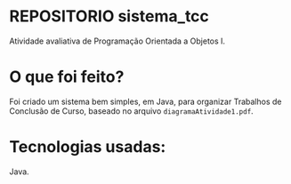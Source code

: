 # REPOSITORIO sistema_tcc
Atividade avaliativa de Programação Orientada a Objetos I.

# O que foi feito?
Foi criado um sistema bem simples, em Java, para organizar Trabalhos de Conclusão de Curso, baseado no arquivo `diagramaAtividade1.pdf`.

# Tecnologias usadas:
Java.